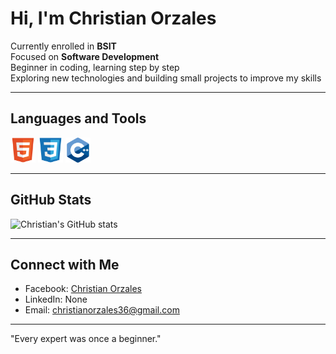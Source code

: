# Hi, I'm Christian Orzales

Currently enrolled in **BSIT**  
Focused on **Software Development**  
Beginner in coding, learning step by step  
Exploring new technologies and building small projects to improve my skills  

---

## Languages and Tools
<p align="left">
  <img src="https://raw.githubusercontent.com/devicons/devicon/master/icons/html5/html5-original.svg" alt="html5" width="40" height="40"/>
  <img src="https://raw.githubusercontent.com/devicons/devicon/master/icons/css3/css3-original.svg" alt="css3" width="40" height="40"/>
  <img src="https://raw.githubusercontent.com/devicons/devicon/master/icons/cplusplus/cplusplus-original.svg" alt="cplusplus" width="40" height="40"/>
</p>

---

## GitHub Stats
![Christian's GitHub stats](https://github-readme-stats.vercel.app/api?username=shanshan-3&show_icons=true&theme=tokyonight)

---

## Connect with Me
- Facebook: [Christian Orzales](https://facebook.com/naitsirhc.selazro)  
- LinkedIn: None
- Email: christianorzales36@gmail.com  

---

"Every expert was once a beginner."

